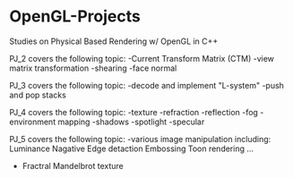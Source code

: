 # OpenGL-Projects
Studies on Physical Based Rendering w/ OpenGL in C++

PJ_2 covers the following topic:
-Current Transform Matrix (CTM) 
-view matrix transformation
-shearing
-face normal

PJ_3 covers the following topic:
-decode and implement "L-system"
-push and pop stacks

PJ_4 covers the following topic:
-texture
-refraction
-reflection
-fog
-environment mapping
-shadows
-spotlight
-specular

PJ_5 covers the following topic:
-various image manipulation including:
  Luminance
  Nagative
  Edge detaction
  Embossing
  Toon rendering
  ...
- Fractral Mandelbrot texture
